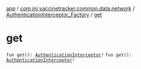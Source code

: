 [app](../../index.md) / [com.jnj.vaccinetracker.common.data.network](../index.md) / [AuthenticationInterceptor_Factory](index.md) / [get](./get.md)

# get

`fun get(): `[`AuthenticationInterceptor`](../-authentication-interceptor/index.md)`!`
`fun get(): `[`AuthenticationInterceptor`](../-authentication-interceptor/index.md)`!`